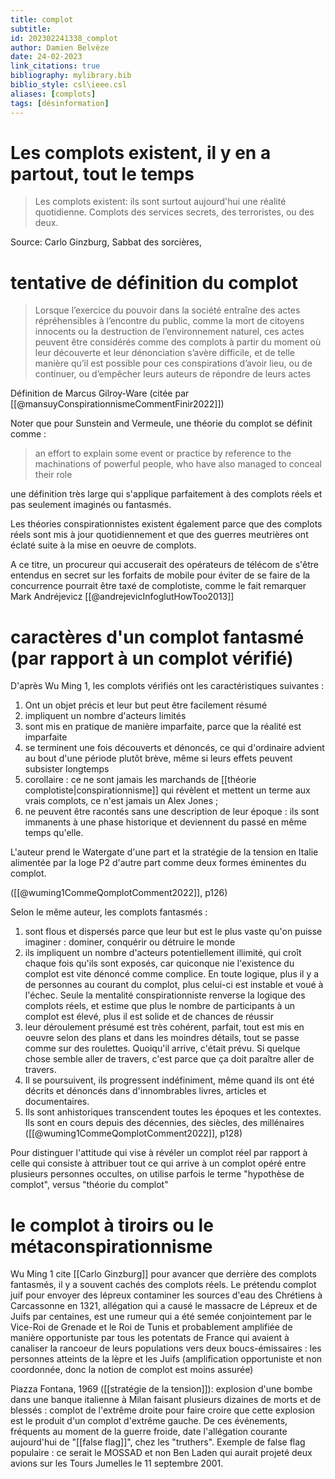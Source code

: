 ```yaml
---
title: complot
subtitle:
id: 202302241338_complot
author: Damien Belvèze
date: 24-02-2023
link_citations: true
bibliography: mylibrary.bib
biblio_style: csl\ieee.csl
aliases: [complots]
tags: [désinformation]
---
```


# Les complots existent, il y en a partout, tout le temps

> Les complots existent: ils sont surtout aujourd'hui une réalité quotidienne. Complots des services secrets, des terroristes, ou des deux. 

Source: Carlo Ginzburg, Sabbat des sorcières, 

# tentative de définition du complot

> Lorsque l’exercice du pouvoir dans la société entraîne des actes répréhensibles à l’encontre du public, comme la mort de citoyens innocents ou la destruction de l’environnement naturel, ces actes peuvent être considérés comme des complots à partir du moment où leur découverte et leur dénonciation s’avère difficile, et de telle manière qu’il est possible pour ces conspirations d’avoir lieu, ou de continuer, ou d’empêcher leurs auteurs de répondre de leurs actes

Définition de Marcus Gilroy-Ware (citée par [[@mansuyConspirationnismeCommentFinir2022]])

Noter que pour Sunstein and Vermeule, une théorie du complot se définit comme : 

> an effort to explain some event or practice by reference to the machinations of powerful people, who have also managed to conceal their role

une définition très large qui s'applique parfaitement à des complots réels et pas seulement imaginés ou fantasmés. 

Les théories conspirationnistes existent également parce que des complots réels sont mis à jour quotidiennement et que des guerres meutrières ont éclaté suite à la mise en oeuvre de complots. 

A ce titre, un procureur qui accuserait des opérateurs de télécom de s'être entendus en secret sur les forfaits de mobile pour éviter de se faire de la concurrence pourrait être taxé de complotiste, comme le fait remarquer Mark Andréjevicz [[@andrejevicInfoglutHowToo2013]]

# caractères d'un complot fantasmé (par rapport à un complot vérifié)

D'après Wu Ming 1, les complots vérifiés ont les caractéristiques suivantes : 

1. Ont un objet précis et leur but peut être facilement résumé
2. impliquent un nombre d'acteurs limités
3. sont mis en pratique de manière imparfaite, parce que la réalité est imparfaite
4. se terminent une fois découverts et dénoncés, ce qui d'ordinaire advient au bout d'une période plutôt brève, même si leurs effets peuvent subsister longtemps
5. corollaire : ce ne sont jamais les marchands de [[théorie complotiste|conspirationnisme]] qui révèlent et mettent un terme aux vrais complots, ce n'est jamais un Alex Jones ;
6. ne peuvent être racontés sans une description de leur époque : ils sont immanents à une phase historique et deviennent du passé en même temps qu'elle. 

L'auteur prend le Watergate d'une part et la stratégie de la tension en Italie alimentée par la loge P2 d'autre part comme deux formes éminentes du complot. 

([[@wuming1CommeQomplotComment2022]], p126)

Selon le même auteur, les complots fantasmés : 

1. sont flous et dispersés parce que leur but est le plus vaste qu'on puisse imaginer : dominer, conquérir ou détruire le monde
2. ils impliquent un nombre d'acteurs potentiellement illimité, qui croît chaque fois qu'ils sont exposés, car quiconque nie l'existence du complot est vite dénoncé comme complice. En toute logique, plus il y a de personnes au courant du complot, plus celui-ci est instable et voué à l'échec. Seule la mentalité conspirationniste renverse la logique des complots réels, et estime que plus le nombre de participants à un complot est élevé, plus il est solide et de chances de réussir
3. leur déroulement présumé est très cohérent, parfait, tout est mis en oeuvre selon des plans et dans les moindres détails, tout se passe comme sur des roulettes. Quoiqu'il arrive, c'était prévu. Si quelque chose semble aller de travers, c'est parce que ça doit paraître aller de travers.
4. Il se poursuivent, ils progressent indéfiniment, même quand ils ont été décrits et dénoncés dans d'innombrables livres, articles et documentaires.
5. Ils sont anhistoriques transcendent toutes les époques et les contextes. Ils sont en cours depuis des décennies, des siècles, des millénaires
([[@wuming1CommeQomplotComment2022]], p128)

Pour distinguer l'attitude qui vise à révéler un complot réel par rapport à celle qui consiste à attribuer tout ce qui arrive à un complot opéré entre plusieurs personnes occultes, on utilise parfois le terme "hypothèse de complot", versus "théorie du complot"

# le complot à tiroirs ou le métaconspirationnisme

Wu Ming 1 cite [[Carlo Ginzburg]] pour avancer que derrière des complots fantasmés, il y a souvent cachés des complots réels. Le prétendu complot juif pour envoyer des lépreux contaminer les sources d'eau des Chrétiens à Carcassonne en 1321, allégation qui a causé le massacre de Lépreux et de Juifs par centaines, est une rumeur qui a été semée conjointement par le Vice-Roi de Grenade et le Roi de Tunis et probablement amplifiée de manière opportuniste par tous les potentats de France qui avaient à canaliser la rancoeur de leurs populations vers deux boucs-émissaires : les personnes atteints de la lèpre et les Juifs (amplification opportuniste et non coordonnée, donc la notion de complot est moins assurée)

Piazza Fontana, 1969 ([[stratégie de la tension]]): explosion d'une bombe dans une banque italienne à Milan faisant plusieurs dizaines de morts et de blessés : complot de l'extrême droite pour faire croire que cette explosion est le produit d'un complot d'extrême gauche. De ces événements, fréquents au moment de la guerre froide, date l'allégation courante aujourd'hui de "[[false flag]]", chez les "truthers". Exemple de false flag populaire : ce serait le MOSSAD et non Ben Laden qui aurait projeté deux avions sur les Tours Jumelles le 11 septembre 2001. 